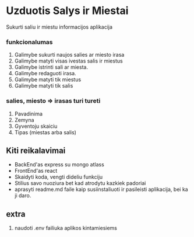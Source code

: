 # Uzduotis Salys ir Miestai

Sukurti saliu ir miestu informacijos aplikacija

### funkcionalumas

1. Galimybe sukurti naujos salies ar miesto irasa
2. Galimybe matyti visas ivestas salis ir miestus
3. Galimybe istrinti sali ar miesta.
4. Galimybe redaguoti irasa.
5. Galimybe matyti tik miestus
6. Galimybe matyti tik salis

### salies, miesto => irasas turi tureti

1. Pavadinima
2. Zemyna
3. Gyventoju skaiciu
4. Tipas (miestas arba salis)

## Kiti reikalavimai

- BackEnd'as express su mongo atlass
- FrontEnd'as react
- Skaidyti koda, vengti dideliu funkciju
- Stilius savo nuoziura bet kad atrodytu kazkiek padoriai
- aprasyti readme.md faile kaip susiinstaliuoti ir pasileisti aplikacija, bei ka ji daro.

## extra

1. naudoti .env failiuka aplikos kintamiesiems
